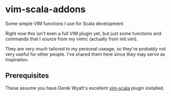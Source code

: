 # vim-scala-addons
Some simple VIM functions I use for Scala development

Right now this isn't even a full VIM plugin yet, but just some functions and commands that I source from my vimrc (actually from init.vim).

They are very much tailored to my personal useage, so they're probably not very useful for other people.
I've shared them here since they may serve as inspiration.

## Prerequisites

These assume you have Derek Wyatt's excellent [vim-scala]( https://github.com/derekwyatt/vim-scala ) plugin installed.
